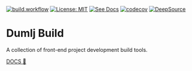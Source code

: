 [![build.workflow](https://github.com/dumlj/dumlj-build/actions/workflows/build.workflow.yml/badge.svg)](https://github.com/dumlj/dumlj-build/actions/workflows/build.workflow.yml) [![License: MIT](https://img.shields.io/badge/License-MIT-yellow.svg)](https://opensource.org/licenses/MIT) [![See Docs](https://img.shields.io/badge/see-docs-blue?logo=dumi&logoColor=green)](https://dumlj.github.io/dumlj-build/docs) [![codecov](https://codecov.io/gh/dumlj/dumlj-build/graph/badge.svg?token=ELV5W1H0C0)](https://codecov.io/gh/dumlj/dumlj-build) [![DeepSource](https://app.deepsource.com/gh/dumlj/dumlj-build.svg/?label=active+issues&show_trend=true&token=YtSFFZ702Q016pjWlBWT30Iy)](https://app.deepsource.com/gh/dumlj/dumlj-build/)

# Dumlj Build

A collection of front-end project development build tools.

[DOCS 👀](https://dumlj.github.io/dumlj-build/docs)
